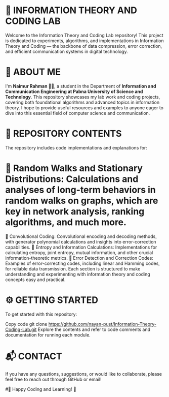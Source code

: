 # 🌟 INFORMATION THEORY AND CODING LAB
Welcome to the Information Theory and Coding Lab repository! This project is dedicated to experiments, algorithms, and implementations in Information Theory and Coding — the backbone of data compression, error correction, and efficient communication systems in digital technology.

# 👤 ABOUT ME
I'm **Naimur Rahman 👨‍💻**, a student in the Department of **Information and Communication Engineering at Pabna University of Science and Technology**. This repository showcases my lab work and coding projects, covering both foundational algorithms and advanced topics in information theory. I hope to provide useful resources and examples to anyone eager to dive into this essential field of computer science and communication.

# 📁 REPOSITORY CONTENTS
The repository includes code implementations and explanations for:

# 🔸 Random Walks and Stationary Distributions: Calculations and analyses of long-term behaviors in random walks on graphs, which are key in network analysis, ranking algorithms, and much more.
🔸 Convolutional Coding: Convolutional encoding and decoding methods, with generator polynomial calculations and insights into error-correction capabilities.
🔸 Entropy and Information Calculations: Implementations for calculating entropy, joint entropy, mutual information, and other crucial information-theoretic metrics.
🔸 Error Detection and Correction Codes: Examples of error-correcting codes, including linear and Hamming codes, for reliable data transmission.
Each section is structured to make understanding and experimenting with information theory and coding concepts easy and practical.

# ⚙️ GETTING STARTED
To get started with this repository:

Copy code
git clone https://github.com/nayan-pust/Information-Theory-Coding-Lab.git
Explore the contents and refer to code comments and documentation for running each module.
# 📬 CONTACT
If you have any questions, suggestions, or would like to collaborate, please feel free to reach out through GitHub or email!

#🌈 Happy Coding and Learning! 🌈
